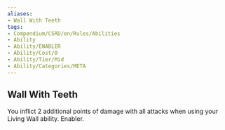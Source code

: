 ```yaml
---
aliases:
- Wall With Teeth
tags:
- Compendium/CSRD/en/Rules/Abilities
- Ability
- Ability/ENABLER
- Ability/Cost/0
- Ability/Tier/Mid
- Ability/Categories/META
---
```


  
## Wall With Teeth  
You inflict 2 additional points of damage with all attacks when using your Living Wall ability. Enabler. 